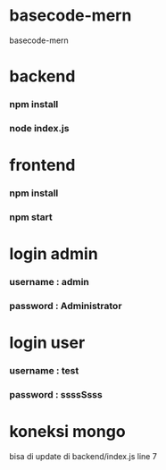 # basecode-mern
basecode-mern

# backend
### npm install
### node index.js

# frontend
### npm install
### npm start


# login admin
### username : admin
### password : Administrator

# login user
### username : test
### password : ssssSsss

# koneksi mongo
bisa di update di backend/index.js line 7
